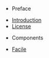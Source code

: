 * Preface
 - [Introduction](/)
 - [License](/pages/license)
* Components
 - [Facile](/pages/components/facile)

&nbsp;